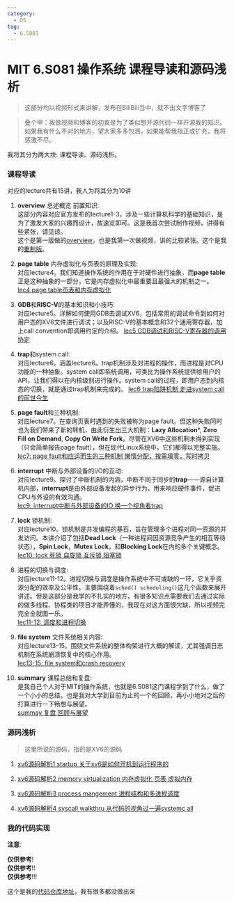 ```yaml
---
category:
  - OS
tag:
  - 6.S081
---
```


# MIT 6.S081 操作系统 课程导读和源码浅析

> 这部分均以视频形式来讲解，发布在BiliBili当中，就不出文字博客了

> 叠个甲：我做视频和博客的初衷是为了类似想开源代码一样开源我的知识。如果我有什么不对的地方，望大家多多包涵，如果能帮我指正或扩充，我将感激不尽。

我将其分为两大块: 课程导读、源码浅析。  

### 课程导读

对应的lecture共有15讲，我人为将其分为10讲

1. **overview** 总述概览 前置知识:  
    这部分内容对应官方发布的lecture1-3，涉及一些计算机科学的基础知识，是为了激发大家的兴趣而设计，故速览即可。这是我首次尝试制作视频，讲得有些紧张，请见谅。  
    这个是第一版做的[overview](https://www.bilibili.com/video/BV1ku4m1P77U/?spm_id_from=333.999.0.0&vd_source=f53099189814dd887f4ab25638e07406)，也是我第一次做视频，讲的比较紧张。这个是我的[重制版](https://www.bilibili.com/video/BV1N2421T7nM/?spm_id_from=333.999.0.0&vd_source=f53099189814dd887f4ab25638e07406)。

2. **page table** 内存虚拟化与页表的原理及实现:  
    对应lecture4。我们知道操作系统的作用在于对硬件进行抽象，而**page table**正是这种抽象的一部分，它是内存虚拟化中最重要且最强大的机制之一。
   [lec4 page table页表和内存虚拟化](https://www.bilibili.com/video/BV1N2421T7nM/?spm_id_from=333.999.0.0&vd_source=f53099189814dd887f4ab25638e07406)

3. **GDB**和**RISC-V**的基本知识和小技巧:  
   对应lecture5。详解如何使用GDB去调试XV6，包括常用的调试命令到如何对用户态的XV6文件进行调试；以及RISC-V的基本概念和32个通用寄存器，加上call convention即调用约定的介绍。
   [lec5 GDB调试和RISC-V寄存器的调用协定](https://www.bilibili.com/video/BV1Pm411D7Pt/?spm_id_from=333.999.0.0&vd_source=f53099189814dd887f4ab25638e07406)

4. **trap**和system call:  
    对应lecture6。涵盖lecture6。trap机制涉及对进程的操作，而进程是对CPU功能的一种抽象。system call即系统调用，可类比为操作系统提供给用户的API，让我们得以在内核级别进行操作。system call的过程，即用户态到内核态的切换，就是通过trap机制来完成的。
    [lec6 trap陷阱机制 走进system call的前世今生](https://www.bilibili.com/video/BV1rv421y7ta/?spm_id_from=333.999.0.0&vd_source=f53099189814dd887f4ab25638e07406)

5. **page fault**和三种机制:  
    对应lecture7。在查询页表时遇到的失败被称为page fault。但这种失败同时也为我们带来了新的转机，由此衍生出三大机制：**Lazy Allocation***, **Zero Fill on Demand**, **Copy On Write Fork**。尽管在XV6中这些机制未得到实现（只会简单报告page fault），但在现代Linux系统中，它们都得以完整实施。
    [lec7: page fault和应运而生的三种机制 懒惰分配，按需填零，写时拷贝](https://www.bilibili.com/video/BV16u4m1P7c3/?spm_id_from=333.999.0.0&vd_source=f53099189814dd887f4ab25638e07406)

6. **interrupt** 中断与外部设备的I/O的互动:   
    对应lecture9。探讨了中断机制的内涵，中断不同于同步的**trap**——源自计算机内部，**interrupt**是由外部设备发起的异步行为，用来响应硬件事件，促进CPU与外设的有效沟通。  
    [lec9: interrupt中断与外部设备的IO 换一个视角看trap](https://www.bilibili.com/video/BV1pW421N7Eh/?spm_id_from=333.999.0.0&vd_source=f53099189814dd887f4ab25638e07406)

7. **lock** 锁机制:  
    对应lecture10。锁机制是并发编程的基石，旨在管理多个进程对同一资源的并发访问。本讲介绍了包括**Dead Lock**（一种进程间因资源竞争产生的相互等待状态），**Spin Lock**，**Mutex Lock**，和**Blocking Lock**在内的多个关键概念。  
    [lec10: lock 死锁 自旋锁 互斥锁 阻塞锁](https://www.bilibili.com/video/BV1pH4y1J7rB/?spm_id_from=333.999.0.0&vd_source=f53099189814dd887f4ab25638e07406)

8. 进程的切换与调度:  
    对应lecture11-12。进程切换与调度是操作系统中不可或缺的一环，它关乎资源分配的效率及公平性。主要围绕着`sched() scheduling()`这几个函数来展开讲述。但是这部分是我学的不扎实的地方，有很多知识点需要我们去通过实际的做多线程、协程类的项目才能弄懂的，我现在对这方面很欠缺，所以视频完完全全就图一乐。  
    [lec11-12: 调度和进程切换](https://www.bilibili.com/video/BV1Em411S7Tm/?spm_id_from=333.999.0.0&vd_source=f53099189814dd887f4ab25638e07406)

9. **file system** 文件系统相关内容:  
    对应lecture13-15。围绕文件系统的整体构架进行大概的解读，尤其强调日志机制在系统崩溃恢复中的核心作用。  
    [lec13-15: file system和crash recovery](https://www.bilibili.com/video/BV1yy421q7JS/?spm_id_from=333.999.0.0&vd_source=f53099189814dd887f4ab25638e07406)

10. **summary** 课程总结和复盘:  
    是我自己个人对于MIT的操作系统，也就是6.S081这门课程学到了什么，做了一个小小的总结。也是我对大学到目前为止的一个的回顾，再小小地对之后的打算进行一下畅想与展望。  
    [summay 复盘 回顾与展望](https://www.bilibili.com/video/BV1hJ4m1e7fx/?spm_id_from=333.999.0.0&vd_source=f53099189814dd887f4ab25638e07406)


### 源码浅析

> 这里所说的源码，指的是XV6的源码

1. [xv6源码解析1 startup 关于xv6是如何开机到运行程序的](https://www.bilibili.com/video/BV1fC4114799/?spm_id_from=333.999.0.0&vd_source=f53099189814dd887f4ab25638e07406)

2. [xv6源码解析2 memory virtualization 内存虚拟化 页表 虚拟内存](https://www.bilibili.com/video/BV1fS421P7Hq/?spm_id_from=333.999.0.0&vd_source=f53099189814dd887f4ab25638e07406)

3. [xv6源码解析3 process mangement 进程结构和多进程调度](https://www.bilibili.com/video/BV1QW421A79S/?spm_id_from=333.999.0.0&vd_source=f53099189814dd887f4ab25638e07406)

4. [xv6源码解析4 syscall walkthru 从代码的视角过一遍systemc all](https://www.bilibili.com/video/BV14r421H7wA/?spm_id_from=333.999.0.0&vd_source=f53099189814dd887f4ab25638e07406)


### 我的代码实现

**注意**:

**仅供参考**!  
**仅供参考**!!   
**仅供参考**!!!

这个是我的[代码仓库地址](https://github.com/Z4R1TSU/mit-6.S081-2021)，我有很多都没做出来  

